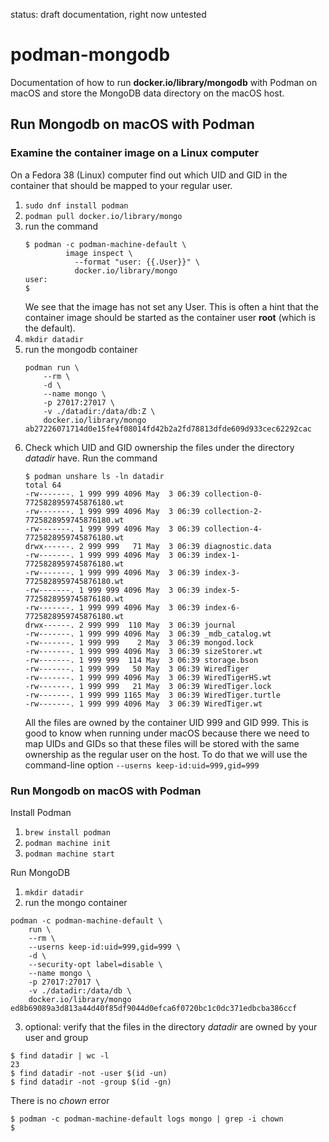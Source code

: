 status: draft documentation, right now untested

# podman-mongodb

Documentation of how to run __docker.io/library/mongodb__ with Podman on macOS and store the MongoDB data directory on the macOS host.

## Run Mongodb on macOS with Podman

### Examine the container image on a Linux computer

On a Fedora 38 (Linux) computer find out which UID and GID
in the container that should be mapped to your regular user.

1. `sudo dnf install podman`
2. `podman pull docker.io/library/mongo`
3. run the command
   ```
   $ podman -c podman-machine-default \
            image inspect \
	          --format "user: {{.User}}" \
	          docker.io/library/mongo
   user:
   $
   ```
   We see that the image has not set any User. This is often a hint
   that the container image should be started as the container user __root__ (which is the default).
4. `mkdir datadir`
5. run the mongodb container
   ```
   podman run \
       --rm \
       -d \
       --name mongo \
       -p 27017:27017 \
       -v ./datadir:/data/db:Z \
       docker.io/library/mongo 
   ab27226071714d0e15fe4f08014fd42b2a2fd78813dfde609d933cec62292cac
   ```
6. Check which UID and GID ownership the files under the directory _datadir_ have.
   Run the command
   ```
   $ podman unshare ls -ln datadir
   total 64
   -rw-------. 1 999 999 4096 May  3 06:39 collection-0-7725828959745876180.wt
   -rw-------. 1 999 999 4096 May  3 06:39 collection-2-7725828959745876180.wt
   -rw-------. 1 999 999 4096 May  3 06:39 collection-4-7725828959745876180.wt
   drwx------. 2 999 999   71 May  3 06:39 diagnostic.data
   -rw-------. 1 999 999 4096 May  3 06:39 index-1-7725828959745876180.wt
   -rw-------. 1 999 999 4096 May  3 06:39 index-3-7725828959745876180.wt
   -rw-------. 1 999 999 4096 May  3 06:39 index-5-7725828959745876180.wt
   -rw-------. 1 999 999 4096 May  3 06:39 index-6-7725828959745876180.wt
   drwx------. 2 999 999  110 May  3 06:39 journal
   -rw-------. 1 999 999 4096 May  3 06:39 _mdb_catalog.wt
   -rw-------. 1 999 999    2 May  3 06:39 mongod.lock
   -rw-------. 1 999 999 4096 May  3 06:39 sizeStorer.wt
   -rw-------. 1 999 999  114 May  3 06:39 storage.bson
   -rw-------. 1 999 999   50 May  3 06:39 WiredTiger
   -rw-------. 1 999 999 4096 May  3 06:39 WiredTigerHS.wt
   -rw-------. 1 999 999   21 May  3 06:39 WiredTiger.lock
   -rw-------. 1 999 999 1165 May  3 06:39 WiredTiger.turtle
   -rw-------. 1 999 999 4096 May  3 06:39 WiredTiger.wt
   ```
   All the files are owned by the container UID 999 and GID 999.
   This is good to know when running under macOS
   because there we need to map UIDs and GIDs so that these files
   will be stored with the same ownership as the regular user on the host.
   To do that we will use the command-line option `--userns keep-id:uid=999,gid=999` 

### Run Mongodb on macOS with Podman

Install Podman

1. `brew install podman`
2. `podman machine init`
3. `podman machine start`

Run MongoDB

1. `mkdir datadir`
2.  run the mongo container
```
podman -c podman-machine-default \
    run \
    --rm \
    --userns keep-id:uid=999,gid=999 \
    -d \
    --security-opt label=disable \
    --name mongo \
    -p 27017:27017 \
    -v ./datadir:/data/db \
    docker.io/library/mongo 
ed8b69089a3d813a44d40f85df9044d0efca6f0720bc1c0dc371edbcba386ccf
```
3. optional: verify that the files in the directory _datadir_ are owned by your user and group
```
$ find datadir | wc -l
23
$ find datadir -not -user $(id -un)
$ find datadir -not -group $(id -gn)
```

There is no _chown_ error
```
$ podman -c podman-machine-default logs mongo | grep -i chown
$
```
